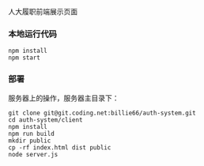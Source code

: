 人大履职前端展示页面

### 本地运行代码

```
npm install
npm start
```

### 部署

服务器上的操作，服务器主目录下：

```
git clone git@git.coding.net:billie66/auth-system.git
cd auth-system/client
npm install
npm run build
mkdir public
cp -rf index.html dist public
node server.js
```

